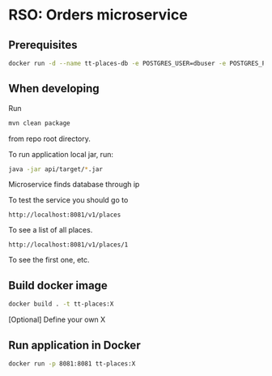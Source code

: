 # RSO: Orders microservice

## Prerequisites

```bash
docker run -d --name tt-places-db -e POSTGRES_USER=dbuser -e POSTGRES_PASSWORD=postgres -e POSTGRES_DB=place -p 5433:5432 postgres:latest
```

## When developing

Run
```bash
mvn clean package
```
from repo root directory.

To run application local jar, run:
```bash
java -jar api/target/*.jar
```

Microservice finds database through ip

To test the service you should go to
```
http://localhost:8081/v1/places
```
To see a list of all places.

```
http://localhost:8081/v1/places/1
```
To see the first one, etc.

## Build docker image
```bash
docker build . -t tt-places:X
```

[Optional] Define your own X

## Run application in Docker
```bash
docker run -p 8081:8081 tt-places:X
```
